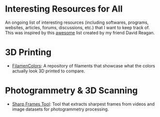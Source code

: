 # Interesting Resources for All
An ongoing list of interesting resources (including softwares, programs, websites, articles, forums, discussions, etc.) that I want to keep track of. This was inspired by this [awesome]([url](https://github.iu.edu/dmreagan/awesome-avl?tab=readme-ov-file)) list created by my friend David Reagan.

# 3D Printing
- [FilamenColors]([url](https://filamentcolors.xyz/library/)): A repository of filaments that showcase what the colors actually look 3D printed to compare.
# Photogrammetry & 3D Scanning
- [Sharp Frames Tool](https://sharp-frames.reflct.app/): Tool that extracts sharpest frames from videos and image datasets for photogrammetry processing.

